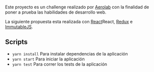 Este proyecto es un challenge realizado por [Aerolab](https://aerolab.co/) con la finalidad de poner a prueba las habilidades de desarrollo web.

La siguiente propuesta esta realizada con [React](https://reactjs.org/)React, [Redux](https://redux.js.org/introduction) e [ImmutableJS](https://facebook.github.io/immutable-js/docs/#/).

## Scripts
* `yarn install` Para instalar dependencias de la aplicación
* `yarn start` Para iniciar la aplicación
* `yarn test` Para correr los tests de la aplicación
